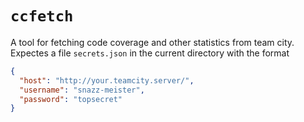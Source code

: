 # `ccfetch`

A tool for fetching code coverage and other statistics from team city.
Expectes a file `secrets.json` in the current directory with the format

```json
{
  "host": "http://your.teamcity.server/",
  "username": "snazz-meister",
  "password": "topsecret"
}
```
